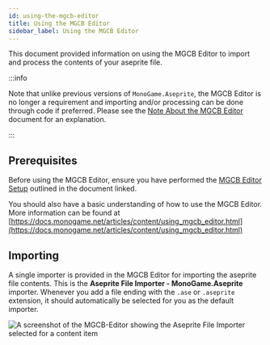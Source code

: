 ```yaml
---
id: using-the-mgcb-editor
title: Using the MGCB Editor
sidebar_label: Using the MGCB Editor
---
```


This document provided information on using the MGCB Editor to import and process the contents of your aseprite file.

:::info

Note that unlike previous versions of `MonoGame.Aseprite`, the MGCB Editor is no longer a requirement and importing and/or processing can be done through code if preferred. Please see the [Note About the MGCB Editor](../monogame-aseprite/mgcb-editor) document for an explanation.

:::

## Prerequisites
Before using the MGCB Editor, ensure you have performed the [MGCB Editor Setup](../getting-started/optional-mgcb-editor-setup) outlined in the document linked.

You should also have a basic understanding of how to use the MGCB Editor.  More information can be found at [https://docs.monogame.net/articles/content/using_mgcb_editor.html](https://docs.monogame.net/articles/content/using_mgcb_editor.html)

## Importing
A single importer is provided in the MGCB Editor for importing the aseprite file contents.  This is the **Aseprite File Importer - MonoGame.Aseprite** importer.  Whenever you add a file ending with the `.ase` or `.aseprite` extension, it should automatically be selected for you as the default importer.

![A screenshot of the MGCB-Editor showing the Aseprite File Importer selected for a content item](/img/docs/guides/using-the-mgcb-editor/aseprite-file-importer.png)
